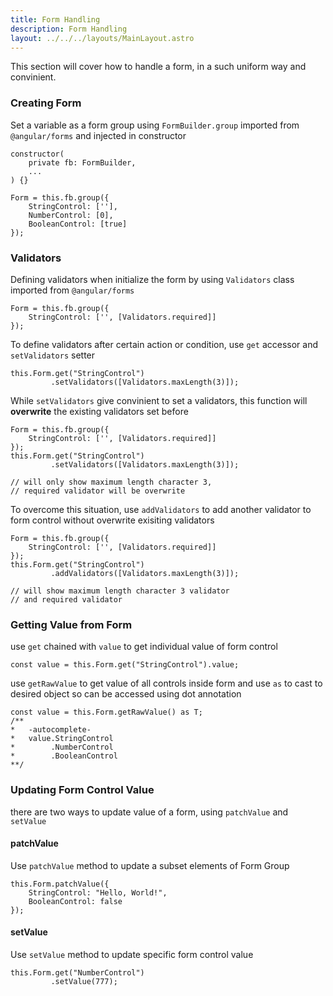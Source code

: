 ```yaml
---
title: Form Handling
description: Form Handling
layout: ../../../layouts/MainLayout.astro
---
```

This section will cover how to handle a form, in a such uniform way and convinient.

### Creating Form
Set a variable as a form group using `FormBuilder.group` imported from `@angular/forms` and injected in constructor

```
constructor(
    private fb: FormBuilder,
    ...
) {}
```

```
Form = this.fb.group({
    StringControl: [''],
    NumberControl: [0],
    BooleanControl: [true]
});
```

### Validators
Defining validators when initialize the form by using `Validators` class imported from `@angular/forms`

```
Form = this.fb.group({
    StringControl: ['', [Validators.required]]
});
```

To define validators after certain action or condition, use `get` accessor and `setValidators` setter

```
this.Form.get("StringControl")
         .setValidators([Validators.maxLength(3)]);
```

While `setValidators` give convinient to set a validators, this function will **overwrite** the existing validators set before
```
Form = this.fb.group({
    StringControl: ['', [Validators.required]]
});
this.Form.get("StringControl")
         .setValidators([Validators.maxLength(3)]);

// will only show maximum length character 3, 
// required validator will be overwrite
```

To overcome this situation, use `addValidators` to add another validator to form control without overwrite exisiting validators
```
Form = this.fb.group({
    StringControl: ['', [Validators.required]]
});
this.Form.get("StringControl")
         .addValidators([Validators.maxLength(3)]);

// will show maximum length character 3 validator 
// and required validator
```

### Getting Value from Form
use `get` chained with `value` to get individual value of form control
```
const value = this.Form.get("StringControl").value;
```

use `getRawValue` to get value of all controls inside form and use `as` to cast to desired object so can be accessed using dot annotation

```
const value = this.Form.getRawValue() as T;
/**
*   -autocomplete-
*   value.StringControl
*        .NumberControl
*        .BooleanControl
**/
```

### Updating Form Control Value
there are two ways to update value of a form, using `patchValue` and `setValue`

#### patchValue
Use `patchValue` method to update a subset elements of Form Group
```
this.Form.patchValue({
    StringControl: "Hello, World!",
    BooleanControl: false
});
```

#### setValue
Use `setValue` method to update specific form control value
```
this.Form.get("NumberControl")
         .setValue(777);
```

